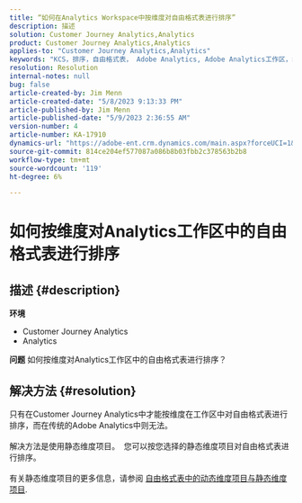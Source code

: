 ```yaml
---
title: “如何在Analytics Workspace中按维度对自由格式表进行排序”
description: 描述
solution: Customer Journey Analytics,Analytics
product: Customer Journey Analytics,Analytics
applies-to: "Customer Journey Analytics,Analytics"
keywords: "KCS，排序，自由格式表， Adobe Analytics, Adobe Analytics工作区，维度，操作方法"
resolution: Resolution
internal-notes: null
bug: false
article-created-by: Jim Menn
article-created-date: "5/8/2023 9:13:33 PM"
article-published-by: Jim Menn
article-published-date: "5/9/2023 2:36:55 AM"
version-number: 4
article-number: KA-17910
dynamics-url: "https://adobe-ent.crm.dynamics.com/main.aspx?forceUCI=1&pagetype=entityrecord&etn=knowledgearticle&id=4dcc6a2a-e5ed-ed11-8849-6045bd006c82"
source-git-commit: 814ce204ef577087a086b8b03fbb2c378563b2b8
workflow-type: tm+mt
source-wordcount: '119'
ht-degree: 6%

---
```


# 如何按维度对Analytics工作区中的自由格式表进行排序

## 描述 {#description}

<b>环境</b>
- Customer Journey Analytics
- Analytics




<b>问题</b>
如何按维度对Analytics工作区中的自由格式表进行排序？


## 解决方法 {#resolution}

只有在Customer Journey Analytics中才能按维度在工作区中对自由格式表进行排序，而在传统的Adobe Analytics中则无法。<br> <br>解决方法是使用静态维度项目。  您可以按您选择的静态维度项目对自由格式表进行排序。<br> <br>有关静态维度项目的更多信息，请参阅 [自由格式表中的动态维度项目与静态维度项目](https://experienceleague.adobe.com/docs/analytics/analyze/analysis-workspace/visualizations/freeform-table/column-row-settings/manual-vs-dynamic-rows.html?lang=en).